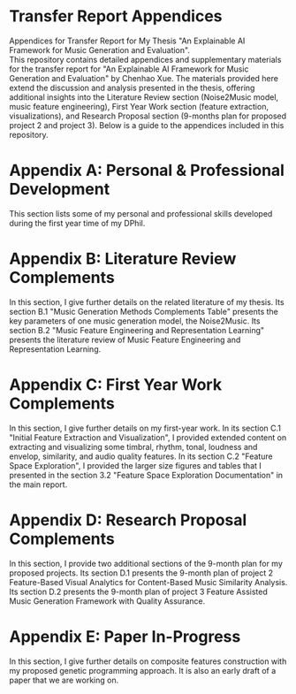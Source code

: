 # Transfer Report Appendices
Appendices for Transfer Report for My Thesis "An Explainable AI Framework for Music Generation and Evaluation".  
This repository contains detailed appendices and supplementary materials for the transfer report for "An Explainable AI Framework for Music Generation and Evaluation" by Chenhao Xue. The materials provided here extend the discussion and analysis presented in the thesis, offering additional insights into the Literature Review section (Noise2Music model, music feature engineering), First Year Work section (feature extraction, visualizations), and Research Proposal section (9-months plan for proposed project 2 and project 3). Below is a guide to the appendices included in this repository.

# Appendix A: Personal & Professional Development
This section lists some of my personal and professional skills developed during the first year time of my DPhil.

# Appendix B: Literature Review Complements
In this section, I give further details on the related literature of my thesis. Its section B.1 "Music Generation Methods Complements Table" presents the key parameters of one music generation model, the Noise2Music. Its section B.2 "Music Feature Engineering and Representation Learning" presents the literature review of Music Feature Engineering and Representation Learning.

# Appendix C: First Year Work Complements
In this section, I give further details on my first-year work. In its section C.1 "Initial Feature Extraction and Visualization", I provided extended content on extracting and visualizing some timbral, rhythm, tonal, loudness and envelop, similarity, and audio quality features. In its section C.2 "Feature Space Exploration", I provided the larger size figures and tables that I presented in the section 3.2 "Feature Space Exploration Documentation" in the main report.

# Appendix D: Research Proposal Complements
In this section, I provide two additional sections of the 9-month plan for my proposed projects. Its section D.1 presents the 9-month plan of project 2 Feature-Based Visual Analytics for Content-Based Music Similarity Analysis. Its section D.2 presents the 9-month plan of project 3 Feature Assisted Music Generation Framework with Quality Assurance.

# Appendix E: Paper In-Progress
In this section, I give further details on composite features construction with my proposed genetic programming approach. It is also an early draft of a paper that we are working on.

